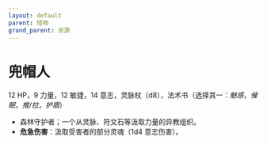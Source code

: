 ```yaml
---
layout: default
parent: 怪物
grand_parent: 资源
---
```


# 兜帽人

12 HP，9 力量，12 敏捷，14 意志，灵脉杖（d8），法术书（选择其一：*魅惑*，*催眠*，*推/拉*，*护盾*）

- 森林守护者；一个从灵脉、符文石等汲取力量的异教组织。
- **危急伤害**：汲取受害者的部分灵魂（1d4 意志伤害）。
